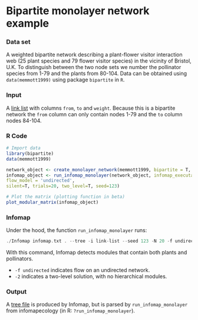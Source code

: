 # Bipartite monolayer network example

### Data set
A weighted bipartite network describing a plant-flower visitor interaction web (25 plant species and 79 flower visitor species) in the vicinity of Bristol, U.K.  To distinguish between the two node sets we number the pollinator species from 1-79 and the plants from 80-104. Data can be obtained using `data(memmott1999)` using package `bipartite` in `R`.

### Input
A [link list](https://www.mapequation.org/infomap/#InputLinkList) with columns `from`, `to` and `weight`. Because this is a bipartite network the `from` column can only contain nodes 1-79 and the `to` column nodes 84-104.

### R Code
```R
# Import data
library(bipartite)
data(memmott1999)

network_object <- create_monolayer_network(memmott1999, bipartite = T, directed = F, group_names = c('A','P'))
infomap_object <- run_infomap_monolayer(network_object, infomap_executable='Infomap',
flow_model = 'undirected',
silent=T, trials=20, two_level=T, seed=123)

# Plot the matrix (plotting function in beta)
plot_modular_matrix(infomap_object)
```

### Infomap
Under the hood, the function `run_infomap_monolayer` runs:

```C++
./Infomap infomap.txt . --tree -i link-list --seed 123 -N 20 -f undirected -2
```

With this command, Infomap detects modules that contain both plants and pollinators.
* `-f undirected` indicates flow on an undirected network.
* `-2` indicates a two-level solution, with no hierarchical modules.


### Output
A [tree file](https://www.mapequation.org/infomap/#OutputTree) is produced by Infomap, but is parsed by `run_infomap_monolayer` from infomapecology (in R: `?run_infomap_monolayer`).
